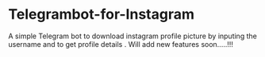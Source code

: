 # Telegrambot-for-Instagram
A simple Telegram bot to  download instagram profile picture by inputing the username and to get profile details .
Will add new features soon.....!!!
